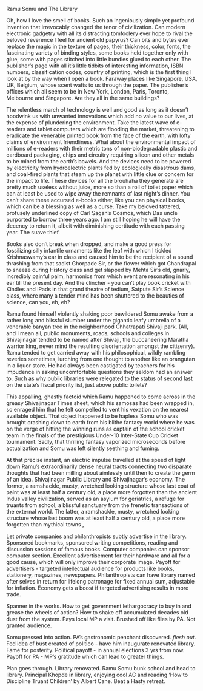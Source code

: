 Ramu Somu and The Library

Oh, how I love the smell of books. Such an ingeniously simple yet profound invention that irrevocably changed the tenor of civilization. Can modern electronic gadgetry with all its distracting tomfoolery ever hope to rival the beloved reverence I feel for ancient old papyrus? Can bits and bytes ever replace the magic in the texture of pages, their thickness, color, fonts, the fascinating variety of binding styles, some books held together only with glue, some with pages stitched into little bundles glued to each other. The publisher’s page with all it’s little tidbits of interesting information, ISBN numbers, classification codes, country of printing, which is the first thing I look at by the way when I open a book. Faraway places like Singapore, USA, UK, Belgium, whose scent wafts to us through the paper. The publisher’s offices which all seem to be in New York, London, Paris, Toronto, Melbourne and Singapore. Are they all in the same buildings? 

The relentless march of technology is well and good as long as it doesn’t hoodwink us with unwanted innovations which add no value to our lives, at the expense of plundering the environment. Take the latest wave of e-readers and tablet computers which are flooding the market, threatening to eradicate the venerable printed book from the face of the earth, with lofty claims of environment friendliness. What about the environmental impact of millions of e-readers with their metric tons of non-biodegradable plastic and cardboard packaging, chips and circuitry requiring silicon and other metals to be mined from the earth’s bowels. And the devices need to be powered by electricity from hydroelectric plants fed by ecologically disastrous dams, and coal-fired plants that steam up the planet with little clue or concern for the impact to life. These devices for all the brouhaha they generate are pretty much useless without juice, more so than a roll of toilet paper which can at least be used to wipe away the remnants of last night’s dinner. You can’t share these accursed e-books either, like you can physical books, which can be a blessing as well as a curse. Take my beloved tattered, profusely underlined copy of Carl Sagan’s Cosmos, which Das uncle purported to borrow three years ago. I am still hoping he will have the decency to return it, albeit with diminishing certitude with each passing year. The suave thief. 

Books also don’t break when dropped, and make a good press for fossilizing silly infantile ornaments like the leaf with which I tickled Krishnaswamy’s ear in class and caused him to be the recipient of a sound thrashing from that sadist Ghorpade Sir, or the flower which got Chandrapal to sneeze during History class and get slapped by Mehta Sir’s old, gnarly, incredibly painful palm, harmonics from which event are resonating in his ear till the present day. And the clincher - you can’t play book cricket with Kindles and iPads in that grand theatre of tedium, Satpute Sir’s Science class, where many a tender mind has been shuttered to the beauties of science, can you, eh, eh?

Ramu found himself violently shaking poor bewildered Somu awake from a rather long and blissful slumber under the gigantic leafy umbrella of a venerable banyan tree in the neighborhood Chhatrapati Shivaji park. (All, and I mean all, public monuments, roads, schools and colleges in Shivajinagar tended to be named after Shivaji, the buccaneering Maratha warrior king, never mind the resulting disorientation amongst the citizenry). Ramu tended to get carried away with his philosophical, wildly rambling reveries sometimes, lurching from one thought to another like an orangutan in a liquor store. He had always been castigated by teachers for his impudence in asking uncomfortable questions they seldom had an answer to. Such as why public libraries were relegated to the status of second last on the state’s fiscal priority list, just above public toilets? 

This appalling, ghastly factoid which Ramu happened to come across in the greasy Shivajinagar Times sheet, which his samosas had been wrapped in, so enraged him that he felt compelled to vent his vexation on the nearest available object. That object happened to be hapless Somu who was brought crashing down to earth from his blithe fantasy world where he was on the verge of hitting the winning runs as captain of the school cricket team in the finals of the prestigious Under-10 Inter-State Cup Cricket tournament. Sadly, that thrilling fantasy vaporized microseconds before actualization and Somu was left silently seething and fuming.

At that precise instant, an electric impulse travelled at the speed of light down Ramu’s extraordinarily dense neural tracts connecting two disparate thoughts that had been milling about aimlessly until then to create the germ of an idea. Shivajinagar Public Library and Shivajinagar’s economy. The former, a ramshackle, musty, wretched looking structure whose last coat of paint was at least half a century old, a place more forgotten than the ancient Indus valley civilization, served as an asylum for geriatrics, a refuge for truants from school, a blissful sanctuary from the frenetic transactions of the external world. The latter, a ramshackle, musty, wretched looking structure whose last boom was at least half a century old, a place more forgotten than mythical towns , 



Let private companies and philanthropists subtly advertise in the library. Sponsored bookmarks, sponsored writing competitions, reading and discussion sessions of famous books. Computer
companies can sponsor computer section. Excellent advertisement for their hardware and all for a 
good cause, which will only improve their corporate image.
Payoff for advertisers - targeted intellectual audience for products like books, stationery, magazines, newspapers. Philanthropists can have library named after selves in return for lifelong patronage for fixed annual sum, adjustable for inflation. Economy gets a boost if targeted advertising results in more trade.

Spanner in the works. 
How to get government lethargocracy to buy in and grease the wheels of action? How to shake off accumulated decades old dust from the system. Pays local MP a visit. Brushed off like flies by PA. Not granted audience.

Somu pressed into action. PA’s gastronomic penchant discovered. *flesh out*. Fed idea of bust created of politico - have him inaugurate renovated library. Fame for posterity. Political payoff - in annual elections  3 yrs from now. Payoff for PA - MP’s gratitude which can lead to greater things.

Plan goes through. Library renovated. Ramu Somu bunk school and head to library. Principal Khopde in library, enjoying cool AC and reading ‘How to Discipline Truant Children’ by Albert Cane. Beat a Hasty retreat. 
